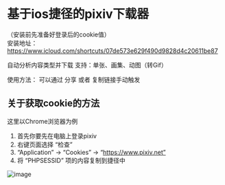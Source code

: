 # 基于ios捷径的pixiv下载器

（安装前先准备好登录后的cookie值）<br>
安装地址：https://www.icloud.com/shortcuts/07de573e629f490d9828d4c20611be87

自动分析内容类型并下载
支持：单张、画集、动图（转Gif）

使用方法：
可以通过 分享 或者 复制链接手动触发



## 关于获取cookie的方法

这里以Chrome浏览器为例

1. 首先你要先在电脑上登录pixiv
2. 右键页面选择 “检查” 
3.  “Application” -> “Cookies” -> “https://www.pixiv.net”
4. 将 “PHPSESSID” 项的内容复制到捷径中

![image](https://user-images.githubusercontent.com/5716100/46239766-bbba5e80-c3cf-11e8-9b96-3ef43242872a.png)


